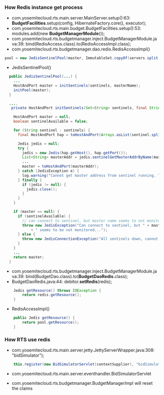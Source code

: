 
### How Redis instance get process
+ com.yosemitecloud.rts.main.server.MainServer.setup():63:        **BudgetFacilities**.setup(config, HibernateFactory.core(), executor);
+ com.yosemitecloud.rts.main.budget.BudgetFacilities.setup():53:            modules.add(new **BudgetManagerModule**());
+ com.yosemitecloud.rts.budgetmanager.inject.BudgetManagerModule.java:39:        bind(RedisAccess.class).to(RedisAccessImpl.class);
+ com.yosemitecloud.rts.budgetmanager.dao.redis.RedisAccessImpl()
```JAVA
pool = new JedisSentinelPool(master, ImmutableSet.copyOf(servers.split(",")));
```
+ JedisSentinelPool()
```JAVA
  public JedisSentinelPool(...) {
  	...
    HostAndPort master = initSentinels(sentinels, masterName);
    initPool(master);
  }

  ....
   private HostAndPort initSentinels(Set<String> sentinels, final String masterName) {

    HostAndPort master = null;
    boolean sentinelAvailable = false;

    for (String sentinel : sentinels) {
      final HostAndPort hap = toHostAndPort(Arrays.asList(sentinel.split(":")));

      Jedis jedis = null;
      try {
        jedis = new Jedis(hap.getHost(), hap.getPort());
        List<String> masterAddr = jedis.sentinelGetMasterAddrByName(masterName);
		...
        master = toHostAndPort(masterAddr);
      } catch (JedisException e) {
        log.warning("Cannot get master address from sentinel running. Trying next one.");
      } finally {
        if (jedis != null) {
          jedis.close();
        }
      }
    }

    if (master == null) {
      if (sentinelAvailable) {
        // can connect to sentinel, but master name seems to not monitored
        throw new JedisException("Can connect to sentinel, but " + masterName
            + " seems to be not monitored...");
      } else {
        throw new JedisConnectionException("All sentinels down, cannot determine where is master is running...");
      }
    }
    ...
    return master;
  }
```
+ com.yosemitecloud.rts.budgetmanager.inject.BudgetManagerModule.java:39:        bind(BudgetDao.class).to(**BudgetDaoRedis**.class);
+ BudgetDaoRedis.java:44:        debitor.**setRedis**(redis);

```JAVA
	Jedis getResource() throws IOException {
		return redis.getResource();
	}
```
+ RedisAccessImpl()
```JAVA
    public Jedis getResource() {
        return pool.getResource();
    }
```

### How RTS use redis

+ com.yosemitecloud.rts.main.server.jetty.JettyServerWrapper.java:308:                    "bidSimulator");
```JAVA
	this.register(new BidSimulatorServlet(contextSupplier),	"bidSimulator");
```

+ com.yosemitecloud.rts.main.server.eventhandler.BidSimulatorServlet

+ com.yosemitecloud.rts.budgetmanager.BudgetManagerImpl will reset the claims
